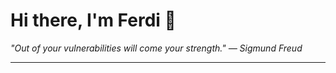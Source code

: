 <h1>Hi there, I'm Ferdi 👋</h1>

<p><em>
  "Out of your vulnerabilities will come your strength." — Sigmund Freud
</em></p>

---
